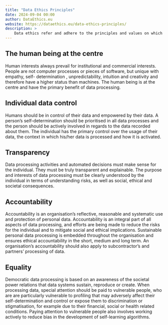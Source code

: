 ```yaml
---
title: "Data Ethics Principles"
date: 2024-09-04 00:00
author: DataEthics.eu
website: https://dataethics.eu/data-ethics-principles/
description: >
    Data ethics refer and adhere to the principles and values ​​on which human rights and personal data protection laws are based. It’s about honest and genuine transparency in data management. To actively develop privacy-by-design and privacy-enhancing products and infrastructures. To treat someone else’s personal information as you wish your own, or your children’s, treated. Data ethics is the step further than mere compliance with personal data protection laws: All data processing therefore respects as a minimum the requirements set out in the EU’s General Data Protection Regulation (GDPR), the Charter of Fundamental Rights of the European Union and the European Convention on Human Rights.
---
```


## The human being at the centre

Human interests always prevail for institutional and commercial interests. People are not computer processes or pieces of software, but unique with empathy, self- determination , unpredictability, intuition and creativity and therefore have a higher status than machines. The human being is at the centre and have the primary benefit of data processing.

## Individual data control

Humans should be in control of their data and empowered by their data. A person’s self-determination should be prioritised in all data processes and the person should be actively involved in regards to the data recorded about them. The individual has the primary control over the usage of their data, the context in which his/her data is processed and how it is activated.

## Transparency

Data processing activities and automated decisions must make sense for the individual. They must be truly transparent and explainable. The purpose and interests of data processing must be clearly understood by the individual in terms of understanding risks, as well as social, ethical and societal consequences.

## Accountability

Accountability is an organisation’s reflective, reasonable and systematic use and protection of personal data. Accountability is an integral part of all aspects of data processing, and efforts are being made to reduce the risks for the individual and to mitigate social and ethical implications. Sustainable personal data processing is embedded throughout the organisation and ensures ethical accountability in the short, medium and long term. An organisation’s accountability should also apply to subcontractor’s and partners’ processing of data.

## Equality

Democratic data processing is based on an awareness of the societal power relations that data systems sustain, reproduce or create. When processing data, special attention should be paid to vulnerable people, who are are particularly vulnerable to profiling that may adversely affect their self-determination and control or expose them to discrimination or stigmatisation, for example due to their financial, social or health related conditions. Paying attention to vulnerable people also involves working actively to reduce bias in the development of self-learning algorithms.